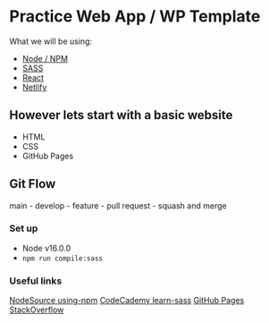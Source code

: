 # Practice Web App / WP Template
What we will be using:
- [Node / NPM](https://nodejs.org/en/download/)
- [SASS](https://sass-lang.com/)
- [React](https://reactjs.org/)
- [Netlify](https://www.netlify.com/)

## However lets start with a basic website
- HTML
- CSS
- GitHub Pages

## Git Flow
main - develop - feature - pull request - squash and merge

### Set up
- Node v16.0.0
- `npm run compile:sass`

### Useful links
[NodeSource using-npm](https://nodesource.com/blog/an-absolute-beginners-guide-to-using-npm/)
[CodeCademy learn-sass](https://www.codecademy.com/learn/learn-sass)
[GitHub Pages](https://pages.github.com/)
[StackOverflow](https://stackoverflow.com/a/11947816)

